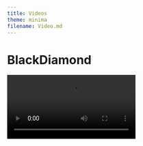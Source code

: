 ```yaml
---
title: Videos
theme: minima
filename: Video.md
---
```


# BlackDiamond
<video width="device-width, initial-scale=1" controls>
  <source src="https://github.com/SMGXSCRIPTS/Dam.OS/raw/main/random/DAM.OS_INTRO_BLACKDIAMOND.mp4" type="video/mp4">
</video>
